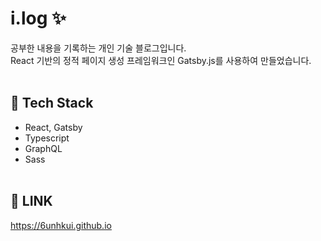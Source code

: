 
# i.log ✨
공부한 내용을 기록하는 개인 기술 블로그입니다.<br/>
React 기반의 정적 페이지 생성 프레임워크인 Gatsby.js를 사용하여 만들었습니다.
<br/><br/>

## 🔨 Tech Stack
- React, Gatsby
- Typescript
- GraphQL
- Sass
<br/><br/>

## 🔗 LINK
https://6unhkui.github.io
